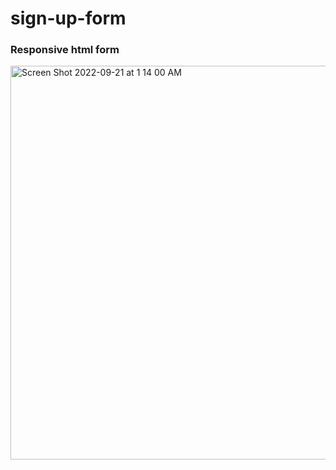 # sign-up-form
### Responsive html form 
<img width="630" alt="Screen Shot 2022-09-21 at 1 14 00 AM" src="https://user-images.githubusercontent.com/43454142/191454000-c8fd2c91-2c2a-482f-bc27-efcaa93a4333.png">
